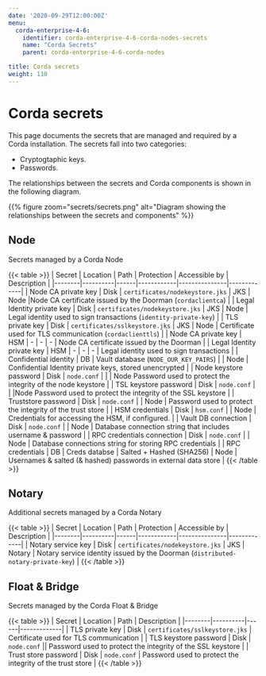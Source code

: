 ```yaml
---
date: '2020-09-29T12:00:00Z'
menu:
  corda-enterprise-4-6:
    identifier: corda-enterprise-4-6-corda-nodes-secrets
    name: "Corda Secrets"
    parent: corda-enterprise-4-6-corda-nodes

title: Corda secrets
weight: 110
---
```

# Corda secrets

This page documents the secrets that are managed and required by a Corda installation. The secrets fall into two categories:

* Cryptogtaphic keys.
* Passwords.

The relationships between the secrets and Corda components is shown in the following diagram.

{{% figure zoom="secrets/secrets.png" alt="Diagram showing the relationships between the secrets and components" %}}

## Node

Secrets managed by a Corda Node

{{< table >}}
| Secret | Location | Path | Protection | Accessible by | Description |
|--------|----------|------|------------|---------------|-------------|
| Node CA private key | Disk | `certificates/nodekeystore.jks` | JKS | Node |Node CA certificate issued by the Doorman (`cordaclientca`) |
| Legal Identity private key | Disk | `certificates/nodekeystore.jks` | JKS | Node | Legal identity used to sign transactions (`identity-private-key`) |
| TLS private key | Disk | `certificates/sslkeystore.jks` | JKS | Node | Certificate used for TLS communication (`cordaclienttls`) |
| Node CA private key | HSM | - | - | - | Node CA certificate issued by the Doorman |
| Legal Identity private key | HSM | - | - | - | Legal identity used to sign transactions |
| Confidential identity | DB | Vault database (`NODE_OUR_KEY_PAIRS`) |  | Node | Confidential Identity private keys, stored unencrypted |
| Node keystore password | Disk | `node.conf` | | | Node	Password used to protect the integrity of the node keystore |
| TSL keystore password | Disk | `node.conf` | | |Node	Password used to protect the integrity of the SSL keystore |
| Truststore password | Disk | `node.conf` |  | Node | Password used to protect the integrity of the trust store |
| HSM credentials | Disk | `hsm.conf` | | Node | Credentials for accessing the HSM, if configured. |
| Vault DB connection | Disk | `node.conf` | | Node | Database connection string that includes username & password |
| RPC credentials connection | Disk | `node.conf` | | Node | Database connections string for storing RPC credentials |
| RPC credentials | DB | Creds databse | Salted + Hashed (SHA256) | Node | Usernames & salted (& hashed) passwords in external data store |
{{< /table >}}


## Notary
Additional secrets managed by a Corda Notary

{{< table >}}
| Secret | Location | Path | Protection | Accessible by | Description |
|--------|----------|------|------------|---------------|-------------|
| Notary service key | Disk | `certificates/nodekeystore.jks` | JKS | Notary | Notary service identity issued by the Doorman (`distributed-notary-private-key`) |
{{< /table >}}

## Float & Bridge
Secrets managed by the Corda Float & Bridge

{{< table >}}
| Secret | Location | Path | Description |
|--------|----------|------|-------------|
| TLS private key | Disk | `certificates/sslkeystore.jks`  | Certificate used for TLS communication |
| TLS keystore password | Disk | `node.conf` || Password used to protect the integrity of the SSL keystore |
| Trust store password | Disk | `node.conf` |  Password used to protect the integrity of the trust store |
{{< /table >}}
